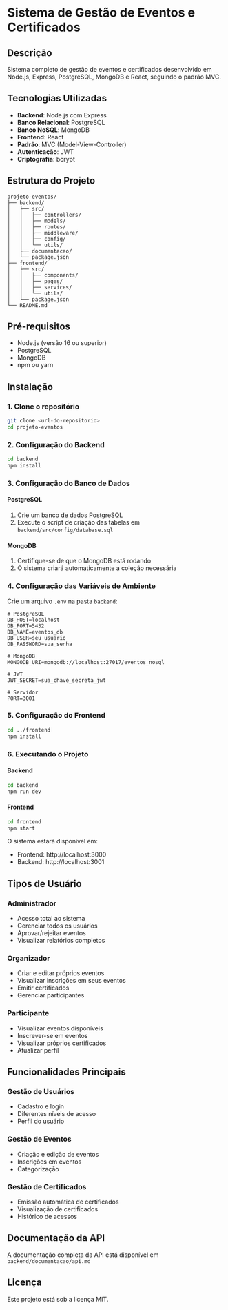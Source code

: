 # Sistema de Gestão de Eventos e Certificados

## Descrição
Sistema completo de gestão de eventos e certificados desenvolvido em Node.js, Express, PostgreSQL, MongoDB e React, seguindo o padrão MVC.

## Tecnologias Utilizadas
- **Backend**: Node.js com Express
- **Banco Relacional**: PostgreSQL
- **Banco NoSQL**: MongoDB
- **Frontend**: React
- **Padrão**: MVC (Model-View-Controller)
- **Autenticação**: JWT
- **Criptografia**: bcrypt

## Estrutura do Projeto
```
projeto-eventos/
├── backend/
│   ├── src/
│   │   ├── controllers/
│   │   ├── models/
│   │   ├── routes/
│   │   ├── middleware/
│   │   ├── config/
│   │   └── utils/
│   ├── documentacao/
│   └── package.json
├── frontend/
│   ├── src/
│   │   ├── components/
│   │   ├── pages/
│   │   ├── services/
│   │   └── utils/
│   └── package.json
└── README.md
```

## Pré-requisitos
- Node.js (versão 16 ou superior)
- PostgreSQL
- MongoDB
- npm ou yarn

## Instalação

### 1. Clone o repositório
```bash
git clone <url-do-repositorio>
cd projeto-eventos
```

### 2. Configuração do Backend
```bash
cd backend
npm install
```

### 3. Configuração do Banco de Dados

#### PostgreSQL
1. Crie um banco de dados PostgreSQL
2. Execute o script de criação das tabelas em `backend/src/config/database.sql`

#### MongoDB
1. Certifique-se de que o MongoDB está rodando
2. O sistema criará automaticamente a coleção necessária

### 4. Configuração das Variáveis de Ambiente
Crie um arquivo `.env` na pasta `backend`:
```env
# PostgreSQL
DB_HOST=localhost
DB_PORT=5432
DB_NAME=eventos_db
DB_USER=seu_usuario
DB_PASSWORD=sua_senha

# MongoDB
MONGODB_URI=mongodb://localhost:27017/eventos_nosql

# JWT
JWT_SECRET=sua_chave_secreta_jwt

# Servidor
PORT=3001
```

### 5. Configuração do Frontend
```bash
cd ../frontend
npm install
```

### 6. Executando o Projeto

#### Backend
```bash
cd backend
npm run dev
```

#### Frontend
```bash
cd frontend
npm start
```

O sistema estará disponível em:
- Frontend: http://localhost:3000
- Backend: http://localhost:3001

## Tipos de Usuário

### Administrador
- Acesso total ao sistema
- Gerenciar todos os usuários
- Aprovar/rejeitar eventos
- Visualizar relatórios completos

### Organizador
- Criar e editar próprios eventos
- Visualizar inscrições em seus eventos
- Emitir certificados
- Gerenciar participantes

### Participante
- Visualizar eventos disponíveis
- Inscrever-se em eventos
- Visualizar próprios certificados
- Atualizar perfil

## Funcionalidades Principais

### Gestão de Usuários
- Cadastro e login
- Diferentes níveis de acesso
- Perfil do usuário

### Gestão de Eventos
- Criação e edição de eventos
- Inscrições em eventos
- Categorização

### Gestão de Certificados
- Emissão automática de certificados
- Visualização de certificados
- Histórico de acessos

## Documentação da API
A documentação completa da API está disponível em `backend/documentacao/api.md`


## Licença
Este projeto está sob a licença MIT. 